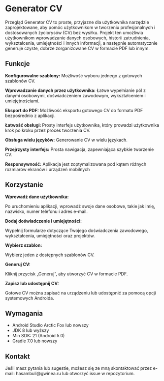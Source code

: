 <h1>Generator CV </h1>

Przegląd
Generator CV to proste, przyjazne dla użytkownika narzędzie zaprojektowane, aby pomóc użytkownikom w tworzeniu profesjonalnych i dostosowanych życiorysów (CV) bez wysiłku. Projekt ten umożliwia użytkownikom wprowadzanie danych osobowych, historii zatrudnienia, wykształcenia, umiejętności i innych informacji, a następnie automatycznie generuje czyste, dobrze zorganizowane CV w formacie PDF lub innym.

<h2>Funkcje</h2>
<b><p>Konfigurowalne szablony:</b> Możliwość wyboru jednego z gotowych szablonów CV.</p>
<b><p>Wprowadzanie danych przez użytkownika:</b> Łatwe wypełnianie pól z danymi osobowymi, doświadczeniem zawodowym, wykształceniem i umiejętnościami.</p>
<b><p>Eksport do PDF:</b> Możliwość eksportu gotowego CV do formatu PDF bezpośrednio z aplikacji.</p>
<b><p>Łatwość obsługi: </b>Prosty interfejs użytkownika, który prowadzi użytkownika krok po kroku przez proces tworzenia CV.</p>
<b><p>Obsługa wielu języków:</b> Generowanie CV w wielu językach.</p>
<b><p>Przejrzysty interfejs:</b> Prosta nawigacja, zapewniająca szybkie tworzenie CV.</p>
<b><p>Responsywność:</b> Aplikacja jest zoptymalizowana pod kątem różnych rozmiarów ekranów i urządzeń mobilnych</p>

<h2>Korzystanie</h2>
<b>Wprowadź dane użytkownika:</b> <p>Po uruchomieniu aplikacji, wprowadź swoje dane osobowe, takie jak imię, nazwisko, numer telefonu i adres e-mail.</p>
<b>Dodaj doświadczenie i umiejętności:</b><p> Wypełnij formularze dotyczące Twojego doświadczenia zawodowego, wykształcenia, umiejętności oraz projektów.</p>
<b>Wybierz szablon:</b> <p>Wybierz jeden z dostępnych szablonów CV.</p>
<b>Generuj CV:</b> <p>Kliknij przycisk „Generuj”, aby utworzyć CV w formacie PDF.</p>
<b>Zapisz lub udostępnij CV:</b> <p>Gotowe CV można zapisać na urządzeniu lub udostępnić za pomocą opcji systemowych Androida.</p>

<h2>Wymagania</h2>
<ul>
    <li>Android Studio Arctic Fox lub nowszy</li>
    <li>JDK 8 lub wyższy</li>
    <li>Min SDK: 21 (Android 5.0)</li>
    <li>Gradle 7.0 lub nowszy</li>
</ul>
<h2>Kontakt</h2>
Jeśli masz pytania lub sugestie, możesz się ze mną skontaktować przez e-mail: hasambuli@gwinea.ru lub otworzyć issue w repozytorium.


